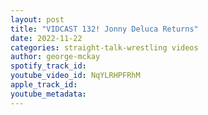 ```yaml
---
layout: post
title: "VIDCAST 132! Jonny Deluca Returns"
date: 2022-11-22
categories: straight-talk-wrestling videos
author: george-mckay
spotify_track_id: 
youtube_video_id: NqYLRHPFRhM
apple_track_id: 
youtube_metadata: 
---
```

